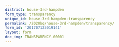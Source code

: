 ```yaml
---
district: house-3rd-hampden
form_type: transparency
unique_id: house-3rd-hampden-transparency
permalink: /2020bq/house-3rd-hampden/transparency/
form_id: '201707123019141'
layout: form
doc_img: TRANSPARENCY-00001
---
```


